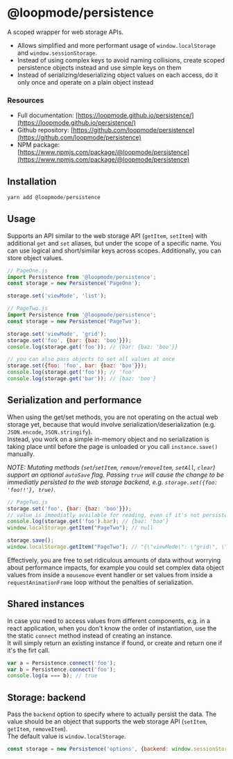 # @loopmode/persistence

A scoped wrapper for web storage APIs.

- Allows simplified and more performant usage of `window.localStorage` and `window.sessionStorage`.  
- Instead of using complex keys to avoid naming collisions, create scoped persistence objects instead and use simple keys on them
- Instead of serializing/deserializing object values on each access, do it only once and operate on a plain object instead

### Resources

- Full documentation: [https://loopmode.github.io/persistence/](https://loopmode.github.io/persistence/)  
- Github repository: [https://github.com/loopmode/persistence](https://github.com/loopmode/persistence)  
- NPM package: [https://www.npmjs.com/package/@loopmode/persistence](https://www.npmjs.com/package/@loopmode/persistence)  

## Installation

```javascript
yarn add @loopmode/persistence
```

## Usage

Supports an API similar to the web storage API (`getItem`, `setItem`) with additional `get` and `set` aliases, but under the scope of a specific name. You can use logical and short/similar keys across scopes.
Additionally, you can store object values.

```javascript
// PageOne.js
import Persistence from '@loopmode/persistence';
const storage = new Persistence('PageOne');

storage.set('viewMode', 'list');

// PageTwo.js
import Persistence from '@loopmode/persistence';
const storage = new Persistence('PageTwo');

storage.set('viewMode', 'grid');
storage.set('foo', {bar: {baz: 'boo'}});
console.log(storage.get('foo')); // {bar: {baz: 'boo'}}

// you can also pass objects to set all values at once
storage.set({foo: 'foo', bar: {baz: 'boo'}});
console.log(storage.get('foo')); // 'foo'
console.log(storage.get('bar')); // {baz: 'boo'}
```

## Serialization and performance

When using the get/set methods, you are not operating on the actual web storage yet, because that would involve serialization/deserialization (e.g. `JSON.encode`, `JSON.stringify`).  
Instead, you work on a simple in-memory object and no serialization is taking place until before the page is unloaded or you call `instance.save()` manually.

_NOTE: Mutating methods (`set`/`setItem`, `remove`/`removeItem`, `setAll`, `clear`) support an optional `autoSave` flag. Passing `true` will cause the change to be immediatly persisted to the web storage backend, e.g. `storage.set({foo: 'foo!!'}, true)`._

```javascript
// PageTwo.js
storage.set('foo', {bar: {baz: 'boo'}});
// value is immediatly available for reading, even if it's not persisted to the web storage yet
console.log(storage.get('foo').bar); // {baz: 'boo'}
window.localStorage.getItem("PageTwo"); // null

storage.save();
window.localStorage.getItem("PageTwo"); // "{\"viewMode\": \"grid\", \"foo\": {\"bar\": {\"baz\": \"boo\"}}"} 
```

Effectively, you are free to set ridiculous amounts of data without worrying about performance impacts, for example you could set complex data object values from inside a `mousemove` event handler or set values from inside a `requestAnimationFrame` loop without the penalties of serialization.

## Shared instances

In case you need to access values from different components, e.g. in a react application, when you don't know the order of instantiation, use the the static `connect` method instead of creating an instance.  
It will simply return an existing instance if found, or create and return one if it's the firt call.

```javascript
var a = Persistence.connect('foo');
var b = Persistence.connect('foo');
console.log(a === b); // true
```

## Storage: backend

Pass the `backend` option to specify where to actually persist the data. The value should be an object that supports the web storage API (`setItem`, `getItem`, `removeItem`).  
The default value is `window.localStorage`.


```javascript
const storage = new Persistence('options', {backend: window.sessionStorage});
```